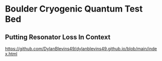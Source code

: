 # Boulder Cryogenic Quantum Test Bed 
## Putting Resonator Loss In Context 
https://github.com/DylanBlevins49/dylanblevins49.github.io/blob/main/index.html
